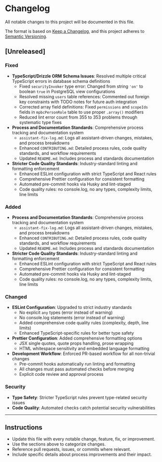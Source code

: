 # Changelog

All notable changes to this project will be documented in this file.

The format is based on [Keep a Changelog](https://keepachangelog.com/en/1.0.0/), and this project adheres to [Semantic Versioning](https://semver.org/spec/v2.0.0.html).

## [Unreleased]

### Fixed

- **TypeScript/Drizzle ORM Schema Issues**: Resolved multiple critical TypeScript errors in database schema definitions
  - Fixed `securityInvoker` type error: Changed from string `'on'` to boolean `true` in PostgreSQL view configurations
  - Resolved missing `users` table references: Commented out foreign key constraints with TODO notes for future auth integration
  - Corrected array field definitions: Fixed `permissions` and `scopeIds` fields in `mpbcPersonRole` table to use proper `.array()` modifiers
  - Reduced lint error count from 355 to 353 problems through systematic type fixes
- **Process and Documentation Standards**: Comprehensive process tracking and documentation system
  - `assistant-fix-log.md`: Logs all assistant-driven changes, mistakes, and process breakdowns
  - Enhanced `CONTRIBUTING.md`: Detailed process rules, code quality standards, and workflow requirements
  - Updated `README.md`: Includes process and standards documentation
- **Stricter Code Quality Standards**: Industry-standard linting and formatting enforcement
  - Enhanced ESLint configuration with strict TypeScript and React rules
  - Comprehensive Prettier configuration for consistent formatting
  - Automated pre-commit hooks via Husky and lint-staged
  - Code quality rules: no console.log, no any types, complexity limits, line limits

### Added

- **Process and Documentation Standards**: Comprehensive process tracking and documentation system
  - `assistant-fix-log.md`: Logs all assistant-driven changes, mistakes, and process breakdowns
  - Enhanced `CONTRIBUTING.md`: Detailed process rules, code quality standards, and workflow requirements
  - Updated `README.md`: Includes process and standards documentation
- **Stricter Code Quality Standards**: Industry-standard linting and formatting enforcement
  - Enhanced ESLint configuration with strict TypeScript and React rules
  - Comprehensive Prettier configuration for consistent formatting
  - Automated pre-commit hooks via Husky and lint-staged
  - Code quality rules: no console.log, no any types, complexity limits, line limits

### Changed

- **ESLint Configuration**: Upgraded to strict industry standards
  - No explicit `any` types (error instead of warning)
  - No console.log statements (error instead of warning)
  - Added comprehensive code quality rules (complexity, depth, line limits)
  - Enhanced TypeScript-specific rules for better type safety
- **Prettier Configuration**: Added comprehensive formatting options
  - JSX single quotes, quote props handling, prose wrapping
  - HTML whitespace sensitivity and embedded language formatting
- **Development Workflow**: Enforced PR-based workflow for all non-trivial changes
  - Pre-commit hooks automatically run linting and formatting
  - All changes must pass automated checks before merging
  - Explicit code review and approval process

### Security

- **Type Safety**: Stricter TypeScript rules prevent type-related security issues
- **Code Quality**: Automated checks catch potential security vulnerabilities

---

## Instructions

- Update this file with every notable change, feature, fix, or improvement.
- Use the sections above to categorize changes.
- Reference pull requests, issues, or commits where relevant.
- Include specific details about process improvements and their impact.
